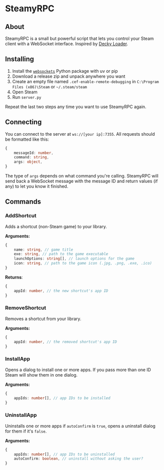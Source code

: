 # SteamyRPC

## About

SteamyRPC is a small but powerful script that lets you control your Steam client with a WebSocket interface. Inspired by [Decky Loader](https://github.com/SteamDeckHomebrew/decky-loader).

## Installing

1. Install the [`websockets`](https://pypi.org/project/websockets/) Python package with uv or pip
2. Download a release zip and unpack anywhere you want
3. Create an empty file named `.cef-enable-remote-debugging` in `C:\Program Files (x86)\Steam` or `~/.steam/steam`
4. Open Steam
5. Run `server.py`

Repeat the last two steps any time you want to use SteamyRPC again.

## Connecting

You can connect to the server at `ws://[your ip]:7355`. All requests should be formatted like this:

```typescript
{
    messageId: number,
    command: string,
    args: object,
}
```

The type of `args` depends on what command you're calling. SteamyRPC will send back a WebSocket message with the message ID and return values (if any) to let you know it finished.

## Commands

### AddShortcut

Adds a shortcut (non-Steam game) to your library.

**Arguments:**

```typescript
{
    name: string, // game title
    exe: string, // path to the game executable
    launchOptions: string[], // launch options for the game
    icon: string, // path to the game icon (.jpg, .png, .exe, .ico)
}
```

**Returns**:

```typescript
{
    appId: number, // the new shortcut's app ID
}
```

### RemoveShortcut

Removes a shortcut from your library.

**Arguments:**

```typescript
{
    appId: number, // the removed shortcut's app ID
}
```

### InstallApp

Opens a dialog to install one or more apps. If you pass more than one ID Steam will show them in one dialog.

**Arguments:**

```typescript
{
    appIds: number[], // app IDs to be installed
}
```

### UninstallApp

Uninstalls one or more apps if `autoConfirm` is `true`, opens a uninstall dialog for them if it's `false`.

**Arguments:**

```typescript
{
    appIds: number[], // app IDs to be uninstalled
    autoConfirm: boolean, // uninstall without asking the user?
}
```
